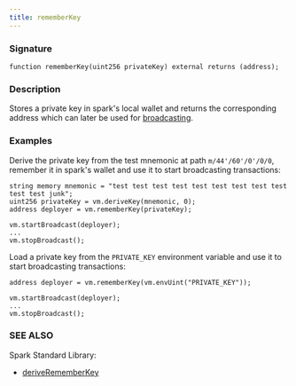 ```yaml
---
title: rememberKey
---
```


### Signature

```solidity
function rememberKey(uint256 privateKey) external returns (address);
```

### Description

Stores a private key in spark's local wallet and returns the corresponding address which can later be used for [broadcasting](./broadcast.md).

### Examples

Derive the private key from the test mnemonic at path `m/44'/60'/0'/0/0`, remember it in spark's wallet and use it to start broadcasting transactions:

```solidity
string memory mnemonic = "test test test test test test test test test test test junk";
uint256 privateKey = vm.deriveKey(mnemonic, 0);
address deployer = vm.rememberKey(privateKey);

vm.startBroadcast(deployer);
...
vm.stopBroadcast();
```

Load a private key from the `PRIVATE_KEY` environment variable and use it to start broadcasting transactions:

```solidity
address deployer = vm.rememberKey(vm.envUint("PRIVATE_KEY"));

vm.startBroadcast(deployer);
...
vm.stopBroadcast();
```

### SEE ALSO

Spark Standard Library:

- [deriveRememberKey](../spark-std/derive-remember-key)

